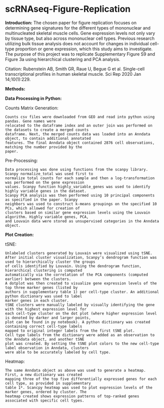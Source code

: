 # scRNAseq-Figure-Replication

**Introduction:**
The chosen paper for figure replication focuses on determining gene signatures for the different types of mononuclear and multinucleated skeletal muscle cells.  Gene expression levels not only vary by tissue type, but also across mononuclear cell types. Previous research utilizing bulk tissue analysis does not account for changes in individual cell-type proportion or gene expression, which this study aims to investigate. The purpose of this project was to replicate Supplementary Figure S9 and Figure 3a using hierarchical clustering and PCA analysis.

Citation: Rubenstein AB, Smith GR, Raue U, Begue G et al. Single-cell transcriptional profiles in human skeletal muscle. Sci Rep 2020 Jan 14;10(1):229.

**Methods:**

**Data Processing in Python:**

  Counts Matrix Generation:
  
    Counts csv files were downloaded from GEO and read into python using pandas. Gene names were
    relocated to the dataframe index and an outer join was performed on the datasets to create a merged counts
    dataframe. Next, the merged counts data was loaded into an Anndata object, to contain additional annotated
    features. The final Anndata object contained 2876 cell observations, matching the number provided by the
    paper.
  Pre-Processing:
  
    Data processing was done using functions from the scanpy library. Scanpy normalize_total was used first to
    normalize total counts for each sample and then a log-transformation was performed on the gene expression
    values. Scanpy function highly_variable_genes was used to identify highly variable genes in the dataset.
    Scanpy PCA analysis was then performed using 10 principal components as specified in the paper. Scanpy
    neighbors was used to construct k-means groupings on the specified 10 PCs, which allowed for creation of
    clusters based on similar gene expression levels using the Louvain algorithm. Highly variable genes, PCA,
    and Louvain data were stored as unsupervised categories in the Anndata object.

**Plot Creation:**

  tSNE:
  
    Unlabeled clusters generated by Louvain were visualized using tSNE.
    After initial cluster visualization, Scanpy’s dendrogram function was used to hierarchically cluster the groups
    of cells identified by Louvain. Using the dendrogram function, hierarchical clustering is computed
    automatically via the correlation of the PCA components (computed earlier) between the clusters.
    A dotplot was then created to visualize gene expression levels of the top three marker genes (listed by
    authors in supplementary table 1) per cell-type cluster. An additional python dictionary was used to label
    marker genes in each cluster.
    tSNE clusters were manually labeled by visually identifying the gene with the highest expression level for
    each cell-type cluster on the dot plot (where higher expression level is denoted by darker and larger points,
    plot can be found in py notebook). A python dictionary was created containing correct cell-type labels
    mapped to original integer labels from the first tSNE plot.
    Cell type labels from the dictionary were added as an observation to the Anndata object, and another tSNE
    plot was created. By setting the tSNE plot colors to the new cell-type label observation in Anndata, clusters
    were able to be accurately labeled by cell type.
Heatmap:

    The same Anndata object as above was used to generate a heatmap. First, a new dictionary was created
    mapping three of the top five differentially expressed genes for each cell type, as provided in supplementary
    table 1*. Scancpy heatmap was used to plot expression levels of the marker genes, ordered by cluster. The
    heatmap created shows expression patterns of top-ranked genes associated with specific cell types.
    
